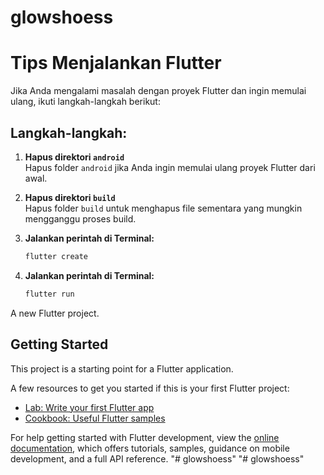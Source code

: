 # glowshoess

# Tips Menjalankan Flutter

Jika Anda mengalami masalah dengan proyek Flutter dan ingin memulai ulang, ikuti langkah-langkah berikut:

## Langkah-langkah:

1. **Hapus direktori `android`**  
   Hapus folder `android` jika Anda ingin memulai ulang proyek Flutter dari awal.

2. **Hapus direktori `build`**  
   Hapus folder `build` untuk menghapus file sementara yang mungkin mengganggu proses build.

3. **Jalankan perintah di Terminal:**
   ```bash
   flutter create

4. **Jalankan perintah di Terminal:**
   ```bash
   flutter run

A new Flutter project.

## Getting Started

This project is a starting point for a Flutter application.

A few resources to get you started if this is your first Flutter project:

- [Lab: Write your first Flutter app](https://docs.flutter.dev/get-started/codelab)
- [Cookbook: Useful Flutter samples](https://docs.flutter.dev/cookbook)

For help getting started with Flutter development, view the
[online documentation](https://docs.flutter.dev/), which offers tutorials,
samples, guidance on mobile development, and a full API reference.
"# glowshoess" 
"# glowshoess" 
